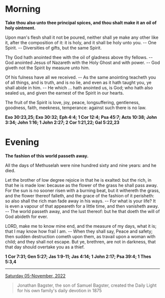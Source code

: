 # Morning

**Take thou also unto thee principal spices, and thou shalt make it an oil of holy ointment.**
 
Upon man's flesh shall it not be poured, neither shall ye make any other like it, after the composition of it: it is holy, and it shall be holy unto you. -- One Spirit. -- Diversities of gifts, but the same Spirit.
 
Thy God hath anointed thee with the oil of gladness above thy fellows. -- God anointed Jesus of Nazareth with the Holy Ghost and with power. -- God giveth not the Spirit by measure unto him.
 
Of his fulness have all we received. -- As the same anointing teacheth you of all things, and is truth, and is no lie, and even as it hath taught you, ye shall abide in him. -- He which ... hath anointed us, is God; who hath also sealed us, and given the earnest of the Spirit in our hearts.
 
The fruit of the Spirit is love, joy, peace, longsuffering, gentleness, goodness, faith, meekness, temperance: against such there is no law.  

**Exo 30:23,25; Exo 30:32; Eph 4:4; 1 Cor 12:4; Psa 45:7; Acts 10:38; John 3:34; John 1:16; 1 John 2:27; 2 Cor 1:21,22; Gal 5:22,23**

# Evening

**The fashion of this world passeth away.**
 
All the days of Methuselah were nine hundred sixty and nine years: and he died.
 
Let the brother of low degree rejoice in that he is exalted: but the rich, in that he is made low: because as the flower of the grass he shall pass away. For the sun is no sooner risen with a burning beat, but it withereth the grass, and the flower thereof falleth, and the grace of the fashion of it perisheth: so also shall the rich man fade away in his ways. -- For what is your life? It is even a vapour of that appeareth for a little time, and then vanisheth away. -- The world passeth away, and the lust thereof: but he that doeth the will of God abideth for ever.
 
LORD, make me to know mine end, and the measure of my days, what it is; that I may know how frail I am. -- When they shall say, Peace and safety; then sudden destruction cometh upon them, as travail upon a woman with child; and they shall not escape. But ye, brethren, are not in darkness, that that day should overtake you as a thief.  

**1 Cor 7:31; Gen 5:27; Jas 1:9-11; Jas 4:14; 1 John 2:17; Psa 39:4; 1 Thes 5:3,4**

---

[Saturday 05-November, 2022](https://t.me/s/daily_light)

> Jonathan Bagster, the son of Samuel Bagster, created the Daily Light for his own family's daily devotion in 1875

